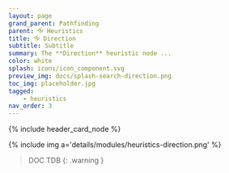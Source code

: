 ```yaml
---
layout: page
grand_parent: Pathfinding
parent: 🝰 Heuristics
title: 🝰 Direction
subtitle: Subtitle
summary: The **Direction** heuristic node ...
color: white
splash: icons/icon_component.svg
preview_img: docs/splash-search-direction.png
toc_img: placeholder.jpg
tagged: 
    - heuristics
nav_order: 3
---
```


{% include header_card_node %}

{% include img a='details/modules/heuristics-direction.png' %} 

> DOC TDB
{: .warning }
